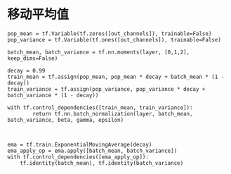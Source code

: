 # 移动平均值

	pop_mean = tf.Variable(tf.zeros([out_channels]), trainable=False)
    pop_variance = tf.Variable(tf.ones([out_channels]), trainable=False)

	batch_mean, batch_variance = tf.nn.moments(layer, [0,1,2], keep_dims=False)

	decay = 0.99
    train_mean = tf.assign(pop_mean, pop_mean * decay + batch_mean * (1 - decay))
    train_variance = tf.assign(pop_variance, pop_variance * decay + batch_variance * (1 - decay))

	with tf.control_dependencies([train_mean, train_variance]):
            return tf.nn.batch_normalization(layer, batch_mean, batch_variance, beta, gamma, epsilon)



	ema = tf.train.ExponentialMovingAverage(decay)
	ema_apply_op = ema.apply([batch_mean, batch_variance])
	with tf.control_dependencies([ema_apply_op]):
    	tf.identity(batch_mean), tf.identity(batch_variance)